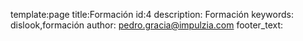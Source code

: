 template:page
title:Formación
id:4
description: Formación
keywords: dislook,formación
author: pedro.gracia@impulzia.com
footer_text: 
